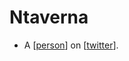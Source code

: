 # Ntaverna
- A [[person]] on [[twitter]].

[//begin]: # "Autogenerated link references for markdown compatibility"
[person]: person "Person"
[twitter]: twitter "Twitter"
[//end]: # "Autogenerated link references"